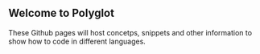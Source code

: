 ## Welcome to Polyglot

These Github pages will host concetps, snippets and other information to show how to code in different languages.

